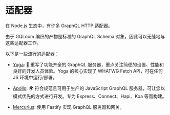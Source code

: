 # 适配器

在 Node.js 生态中，有许多 GraphQL HTTP 适配器。

由于 GQLoom 编织的产物是标准的 GraphQL Schema 对象，因此可以无缝地与这些适配器工作。

以下是一些流行的适配器：

- [Yoga](./adapters/yoga): 🧘 重写了功能齐全的 GraphQL 服务器，重点关注简便的设置、性能和良好的开发人员体验。Yoga 的核心实现了 WHATWG Fetch API，可在任何 JS 环境中运行/部署。

- [Apollo](./adapters/apollo): 🌍 符合规范且可用于生产的 JavaScript GraphQL 服务器，可让您以模式优先的方式进行开发。专为 Express、Connect、Hapi、Koa 等而构建。

- [Mercurius](./adapters/mercurius): 使用 Fastify 实现 GraphQL 服务器和网关。
